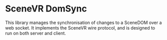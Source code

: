 SceneVR DomSync
===============

This library manages the synchronisation of changes to a SceneDOM over a web socket. It implements the SceneVR wire protocol, and is designed to run on both server and client.